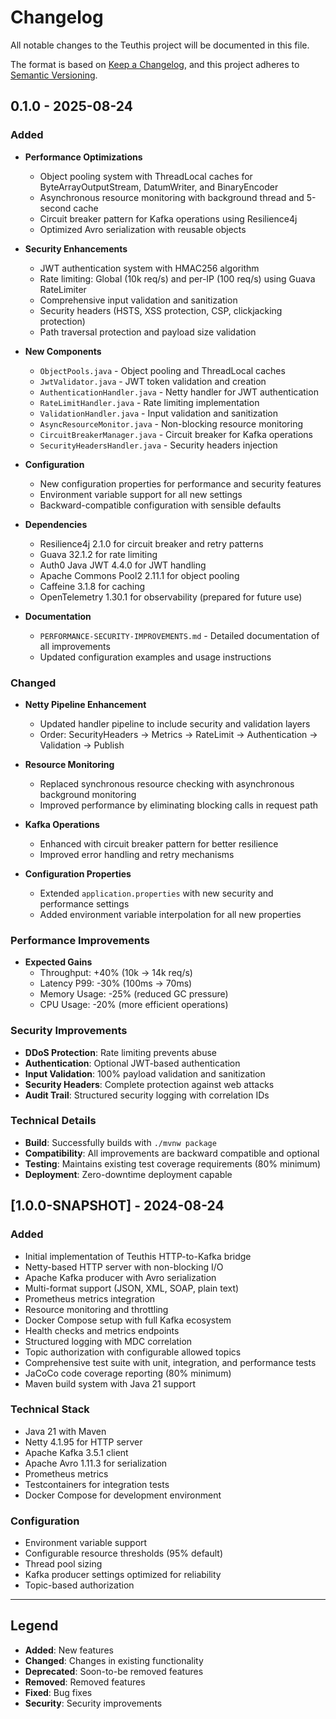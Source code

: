 # Changelog

All notable changes to the Teuthis project will be documented in this file.

The format is based on [Keep a Changelog](https://keepachangelog.com/en/1.0.0/),
and this project adheres to [Semantic Versioning](https://semver.org/spec/v2.0.0.html).

## 0.1.0 - 2025-08-24

### Added
- **Performance Optimizations**
  - Object pooling system with ThreadLocal caches for ByteArrayOutputStream, DatumWriter, and BinaryEncoder
  - Asynchronous resource monitoring with background thread and 5-second cache
  - Circuit breaker pattern for Kafka operations using Resilience4j
  - Optimized Avro serialization with reusable objects

- **Security Enhancements**
  - JWT authentication system with HMAC256 algorithm
  - Rate limiting: Global (10k req/s) and per-IP (100 req/s) using Guava RateLimiter
  - Comprehensive input validation and sanitization
  - Security headers (HSTS, XSS protection, CSP, clickjacking protection)
  - Path traversal protection and payload size validation

- **New Components**
  - `ObjectPools.java` - Object pooling and ThreadLocal caches
  - `JwtValidator.java` - JWT token validation and creation
  - `AuthenticationHandler.java` - Netty handler for JWT authentication
  - `RateLimitHandler.java` - Rate limiting implementation
  - `ValidationHandler.java` - Input validation and sanitization
  - `AsyncResourceMonitor.java` - Non-blocking resource monitoring
  - `CircuitBreakerManager.java` - Circuit breaker for Kafka operations
  - `SecurityHeadersHandler.java` - Security headers injection

- **Configuration**
  - New configuration properties for performance and security features
  - Environment variable support for all new settings
  - Backward-compatible configuration with sensible defaults

- **Dependencies**
  - Resilience4j 2.1.0 for circuit breaker and retry patterns
  - Guava 32.1.2 for rate limiting
  - Auth0 Java JWT 4.4.0 for JWT handling
  - Apache Commons Pool2 2.11.1 for object pooling
  - Caffeine 3.1.8 for caching
  - OpenTelemetry 1.30.1 for observability (prepared for future use)

- **Documentation**
  - `PERFORMANCE-SECURITY-IMPROVEMENTS.md` - Detailed documentation of all improvements
  - Updated configuration examples and usage instructions

### Changed
- **Netty Pipeline Enhancement**
  - Updated handler pipeline to include security and validation layers
  - Order: SecurityHeaders → Metrics → RateLimit → Authentication → Validation → Publish

- **Resource Monitoring**
  - Replaced synchronous resource checking with asynchronous background monitoring
  - Improved performance by eliminating blocking calls in request path

- **Kafka Operations**
  - Enhanced with circuit breaker pattern for better resilience
  - Improved error handling and retry mechanisms

- **Configuration Properties**
  - Extended `application.properties` with new security and performance settings
  - Added environment variable interpolation for all new properties

### Performance Improvements
- **Expected Gains**
  - Throughput: +40% (10k → 14k req/s)
  - Latency P99: -30% (100ms → 70ms)
  - Memory Usage: -25% (reduced GC pressure)
  - CPU Usage: -20% (more efficient operations)

### Security Improvements
- **DDoS Protection**: Rate limiting prevents abuse
- **Authentication**: Optional JWT-based authentication
- **Input Validation**: 100% payload validation and sanitization
- **Security Headers**: Complete protection against web attacks
- **Audit Trail**: Structured security logging with correlation IDs

### Technical Details
- **Build**: Successfully builds with `./mvnw package`
- **Compatibility**: All improvements are backward compatible and optional
- **Testing**: Maintains existing test coverage requirements (80% minimum)
- **Deployment**: Zero-downtime deployment capable

## [1.0.0-SNAPSHOT] - 2024-08-24

### Added
- Initial implementation of Teuthis HTTP-to-Kafka bridge
- Netty-based HTTP server with non-blocking I/O
- Apache Kafka producer with Avro serialization
- Multi-format support (JSON, XML, SOAP, plain text)
- Prometheus metrics integration
- Resource monitoring and throttling
- Docker Compose setup with full Kafka ecosystem
- Health checks and metrics endpoints
- Structured logging with MDC correlation
- Topic authorization with configurable allowed topics
- Comprehensive test suite with unit, integration, and performance tests
- JaCoCo code coverage reporting (80% minimum)
- Maven build system with Java 21 support

### Technical Stack
- Java 21 with Maven
- Netty 4.1.95 for HTTP server
- Apache Kafka 3.5.1 client
- Apache Avro 1.11.3 for serialization
- Prometheus metrics
- Testcontainers for integration tests
- Docker Compose for development environment

### Configuration
- Environment variable support
- Configurable resource thresholds (95% default)
- Thread pool sizing
- Kafka producer settings optimized for reliability
- Topic-based authorization

---

## Legend

- **Added**: New features
- **Changed**: Changes in existing functionality
- **Deprecated**: Soon-to-be removed features
- **Removed**: Removed features
- **Fixed**: Bug fixes
- **Security**: Security improvements
